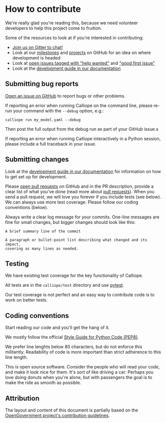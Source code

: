 # How to contribute

We're really glad you're reading this, because we need volunteer developers to help this project come to fruition.

Some of the resources to look at if you're interested in contributing:

* [Join us on Gitter to chat!](https://gitter.im/calliope-project/calliope)
* Look at our [milestones](https://github.com/calliope-project/calliope/milestones) and [projects](https://github.com/calliope-project/calliope/projects) on GitHub for an idea on where development is headed
* Look at [open issues tagged with "help wanted"](https://github.com/calliope-project/calliope/issues?q=is%3Aissue+is%3Aopen+label%3A%22help+wanted%22) and ["good first issue"](https://github.com/calliope-project/calliope/issues?q=is%3Aissue+is%3Aopen+label%3A%22good+first+issue%22)
* Look at the [development guide in our documentation](http://calliope.readthedocs.io/en/latest/user/develop.html)


## Submitting bug reports

[Open an issue on GitHub](https://github.com/calliope-project/calliope/issues/new) to report bugs or other problems.

If reporting an error when running Calliope on the command line, please re-run your command with the ``--debug`` option, e.g.:

``calliope run my_model.yaml --debug``

Then post the full output from the debug run as part of your GitHub issue.s

If reporting an error when running Calliope interactively in a Python session, please include a full traceback in your issue.

## Submitting changes

Look at the [development guide in our documentation](http://calliope.readthedocs.io/en/latest/user/develop.html) for information on how to get set up for development.

Please [open pull requests](https://github.com/calliope-project/calliope/pull/new/master) on GitHub and in the PR description, provide a clear list of what you've done (read more about [pull requests](http://help.github.com/pull-requests/)). When you send a pull request, we will love you forever if you include tests (see below). We can always use more test coverage. Please follow our coding conventions (below).

Always write a clear log message for your commits. One-line messages are fine for small changes, but bigger changes should look like this:

    A brief summary line of the commit

    A paragraph or bullet-point list describing what changed and its impact,
    covering as many lines as needed.

## Testing

We have existing test coverage for the key functionality of Calliope.

All tests are in the ``calliope/test`` directory and use [pytest](https://docs.pytest.org/en/latest/).

Our test coverage is not perfect and an easy way to contribute code is to work on better tests.

## Coding conventions

Start reading our code and you'll get the hang of it.

We mostly follow the official [Style Guide for Python Code (PEP8)](https://www.python.org/dev/peps/pep-0008/).

We prefer line lenghts below 80 characters, but do not enforce this militantly. Readability of code is more important than strict adherence to this line length.

This is open source software. Consider the people who will read your code, and make it look nice for them. It's sort of like driving a car: Perhaps you love doing donuts when you're alone, but with passengers the goal is to make the ride as smooth as possible.

## Attribution

The layout and content of this document is partially based on the [OpenGovernment project's contribution guidelines](https://github.com/opengovernment/opengovernment/blob/master/CONTRIBUTING.md).
